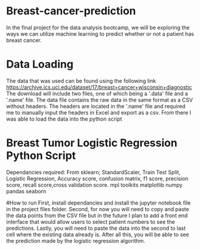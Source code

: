 # Breast-cancer-prediction
In the final project for the data analysis bootcamp, we will be exploring the ways we can utilize machine learning to predict whether or not a patient has breast cancer. 

# Data Loading
The data that was used can be found using the following link https://archive.ics.uci.edu/dataset/17/breast+cancer+wisconsin+diagnostic
The download will include two files, one of which being a '.data' file and a '.name' file. The data file contains the raw data in the same format as a CSV without headers. The headers are located in the '.name' file and required me to manually input the headers in Excel and export as a csv.
From there I was able to load the data into the python script

# Breast Tumor Logistic Regression Python Script
  Dependancies required: From sklearn; StandardScaler, Train Test Split, Logistic Regression, Accuracy score, confusion matrix, f1 score, precision score, recall score,cross validation score. 
  mpl toolkits
  matplotlib
  numpy
  pandas
  seaborn

  #How to run
    First, install dependancies and install the jupyter notebook file in the project files folder. Second, for now you will need to copy and paste the data points from the CSV file but in the future I plan to add a front end interface that would allow users to select patient numbers to see the predictions. Lastly, you will need to paste the data into the second to last cell where the existing data already is. After all this, you will be able to see the prediction made by the logistic regression algorithm.

  

